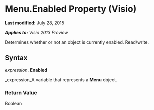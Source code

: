 
# Menu.Enabled Property (Visio)

 **Last modified:** July 28, 2015

 _**Applies to:** Visio 2013 Preview_

Determines whether or not an object is currently enabled. Read/write.


## Syntax

 _expression_. **Enabled**

 _expression_A variable that represents a  **Menu** object.


### Return Value

Boolean

